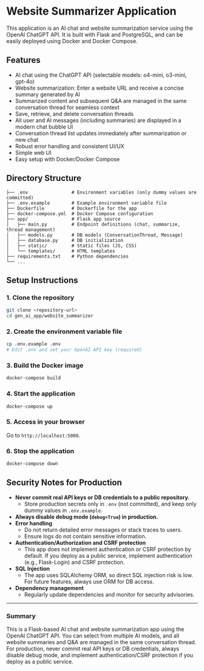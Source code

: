 # Website Summarizer Application

This application is an AI chat and website summarization service using the OpenAI ChatGPT API. It is built with Flask and PostgreSQL, and can be easily deployed using Docker and Docker Compose.

## Features
- AI chat using the ChatGPT API (selectable models: o4-mini, o3-mini, gpt-4o)
- Website summarization: Enter a website URL and receive a concise summary generated by AI
- Summarized content and subsequent Q&A are managed in the same conversation thread for seamless context
- Save, retrieve, and delete conversation threads
- All user and AI messages (including summaries) are displayed in a modern chat bubble UI
- Conversation thread list updates immediately after summarization or new chat
- Robust error handling and consistent UI/UX
- Simple web UI
- Easy setup with Docker/Docker Compose

## Directory Structure
```
├── .env                # Environment variables (only dummy values are committed)
├── .env.example        # Example environment variable file
├── Dockerfile          # Dockerfile for the app
├── docker-compose.yml  # Docker Compose configuration
├── app/                # Flask app source
│   ├── main.py         # Endpoint definitions (chat, summarize, thread management)
│   ├── models.py       # DB models (ConversationThread, Message)
│   ├── database.py     # DB initialization
│   ├── static/         # Static files (JS, CSS)
│   └── templates/      # HTML templates
├── requirements.txt    # Python dependencies
└── ...
```

## Setup Instructions

### 1. Clone the repository
```bash
git clone <repository-url>
cd gen_ai_app/website_summarizer
```

### 2. Create the environment variable file
```bash
cp .env.example .env
# Edit .env and set your OpenAI API key (required)
```

### 3. Build the Docker image
```bash
docker-compose build
```

### 4. Start the application
```bash
docker-compose up
```

### 5. Access in your browser
Go to `http://localhost:5000`.

### 6. Stop the application
```bash
docker-compose down
```

## Security Notes for Production

- **Never commit real API keys or DB credentials to a public repository.**
    - Store production secrets only in `.env` (not committed), and keep only dummy values in `.env.example`.
- **Always disable debug mode (`debug=True`) in production.**
- **Error handling**
    - Do not return detailed error messages or stack traces to users.
    - Ensure logs do not contain sensitive information.
- **Authentication/Authorization and CSRF protection**
    - This app does not implement authentication or CSRF protection by default. If you deploy as a public service, implement authentication (e.g., Flask-Login) and CSRF protection.
- **SQL Injection**
    - The app uses SQLAlchemy ORM, so direct SQL injection risk is low. For future features, always use ORM for DB access.
- **Dependency management**
    - Regularly update dependencies and monitor for security advisories.

---

### Summary
This is a Flask-based AI chat and website summarization app using the OpenAI ChatGPT API. You can select from multiple AI models, and all website summaries and Q&A are managed in the same conversation thread. For production, never commit real API keys or DB credentials, always disable debug mode, and implement authentication/CSRF protection if you deploy as a public service.
